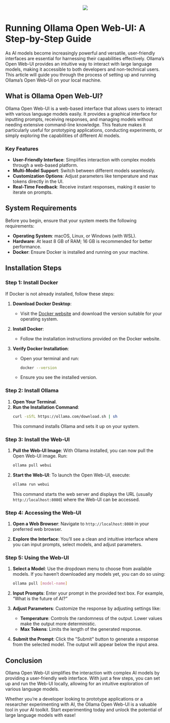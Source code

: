 <p align="center">
 
  <image src="https://github.com/user-attachments/assets/7d9e3b26-34ad-4520-8caf-2c5418a8857f"/>

</p>

# Running Ollama Open Web-UI: A Step-by-Step Guide

As AI models become increasingly powerful and versatile, user-friendly interfaces are essential for harnessing their capabilities effectively. Ollama’s Open Web-UI provides an intuitive way to interact with large language models, making it accessible to both developers and non-technical users. This article will guide you through the process of setting up and running Ollama’s Open Web-UI on your local machine.

## What is Ollama Open Web-UI?

Ollama Open Web-UI is a web-based interface that allows users to interact with various language models easily. It provides a graphical interface for inputting prompts, receiving responses, and managing models without needing extensive command-line knowledge. This feature makes it particularly useful for prototyping applications, conducting experiments, or simply exploring the capabilities of different AI models.

### Key Features

- **User-Friendly Interface**: Simplifies interaction with complex models through a web-based platform.
- **Multi-Model Support**: Switch between different models seamlessly.
- **Customization Options**: Adjust parameters like temperature and max tokens directly in the UI.
- **Real-Time Feedback**: Receive instant responses, making it easier to iterate on prompts.

## System Requirements

Before you begin, ensure that your system meets the following requirements:

- **Operating System**: macOS, Linux, or Windows (with WSL).
- **Hardware**: At least 8 GB of RAM; 16 GB is recommended for better performance.
- **Docker**: Ensure Docker is installed and running on your machine.

## Installation Steps

### Step 1: Install Docker

If Docker is not already installed, follow these steps:

1. **Download Docker Desktop**:
   - Visit the [Docker website](https://www.docker.com/products/docker-desktop) and download the version suitable for your operating system.

2. **Install Docker**:
   - Follow the installation instructions provided on the Docker website.

3. **Verify Docker Installation**:
   - Open your terminal and run:
     ```bash
     docker --version
     ```
   - Ensure you see the installed version.

### Step 2: Install Ollama

1. **Open Your Terminal**.
2. **Run the Installation Command**:
   ```bash
   curl -sSfL https://ollama.com/download.sh | sh
   ```
   This command installs Ollama and sets it up on your system.

### Step 3: Install the Web-UI

1. **Pull the Web-UI Image**:
   With Ollama installed, you can now pull the Open Web-UI image. Run:
   ```bash
   ollama pull webui
   ```

2. **Start the Web-UI**:
   To launch the Open Web-UI, execute:
   ```bash
   ollama run webui
   ```
   This command starts the web server and displays the URL (usually `http://localhost:8080`) where the Web-UI can be accessed.

### Step 4: Accessing the Web-UI

1. **Open a Web Browser**:
   Navigate to `http://localhost:8080` in your preferred web browser.

2. **Explore the Interface**:
   You’ll see a clean and intuitive interface where you can input prompts, select models, and adjust parameters.

### Step 5: Using the Web-UI

1. **Select a Model**:
   Use the dropdown menu to choose from available models. If you haven’t downloaded any models yet, you can do so using:
   ```bash
   ollama pull [model-name]
   ```

2. **Input Prompts**:
   Enter your prompt in the provided text box. For example, “What is the future of AI?”

3. **Adjust Parameters**:
   Customize the response by adjusting settings like:
   - **Temperature**: Controls the randomness of the output. Lower values make the output more deterministic.
   - **Max Tokens**: Limits the length of the generated response.

4. **Submit the Prompt**:
   Click the "Submit" button to generate a response from the selected model. The output will appear below the input area.

## Conclusion

Ollama Open Web-UI simplifies the interaction with complex AI models by providing a user-friendly web interface. With just a few steps, you can set up and run the Web-UI locally, allowing for an intuitive exploration of various language models.

Whether you’re a developer looking to prototype applications or a researcher experimenting with AI, the Ollama Open Web-UI is a valuable tool in your AI toolkit. Start experimenting today and unlock the potential of large language models with ease!

